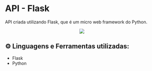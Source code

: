 # API - Flask

API criada utilizando Flask, que é um micro web framework do Python.

<p align="center">
  <img src="https://www.google.com/url?sa=i&url=https%3A%2F%2Fpt.wikipedia.org%2Fwiki%2FFlask_%2528framework_web%2529&psig=AOvVaw33PtJj_fVTivpmpda_e-PK&ust=1693069702048000&source=images&cd=vfe&opi=89978449&ved=0CBAQjRxqFwoTCJCrtqOm-IADFQAAAAAdAAAAABAE" />
</p>

## ⚙️ Linguagens e Ferramentas utilizadas:

- Flask
- Python